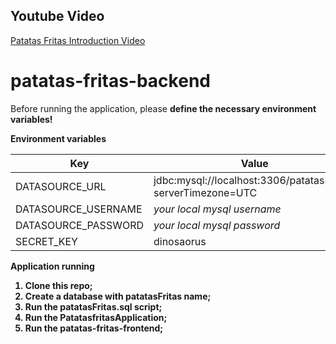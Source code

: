 ## Youtube Video

[Patatas Fritas Introduction Video](https://youtu.be/z6IGkDguC8s)

# patatas-fritas-backend

Before running the application, please <b>define the necessary environment variables!<b>
  
**Environment variables**

| Key | Value |
| --- | ----- |
|DATASOURCE_URL | jdbc:mysql://localhost:3306/patatasFritas?serverTimezone=UTC |
|DATASOURCE_USERNAME | *your local mysql username* |
|DATASOURCE_PASSWORD | *your local mysql password* |
|SECRET_KEY | dinosaorus |

**Application running**

1. Clone this repo;
2. Create a database with patatasFritas name;
3. Run the patatasFritas.sql script;
4. Run the PatatasfritasApplication;
5. Run the patatas-fritas-frontend;
